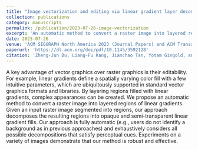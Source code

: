 ```yaml
---
title: "Image vectorization and editing via linear gradient layer decomposition"
collection: publications
category: manuscripts
permalink: /publication/2023-07-26-image-vectorization
excerpt: 'An automatic method to convert a raster image into layered regions of linear gradients.'
date: 2023-07-26
venue: 'ACM SIGGRAPH North America 2023 (Journal Papers) and ACM Transactions on Graphics (TOG)'
paperurl: 'https://dl.acm.org/doi/pdf/10.1145/3592128'
citation: 'Zheng-Jun Du, Liang-Fu Kang, Jianchao Tan, Yotam Gingold, and Kun Xu. 2023. Image vectorization and editing via linear gradient layer decomposition. ACM Trans. Graph. 42, 4, Article 97 (August 2023), 13 pages. https://doi.org/10.1145/3592128'
---
```


A key advantage of vector graphics over raster graphics is their editability. For example, linear gradients define a spatially varying color fill with a few intuitive parameters, which are ubiquitously supported in standard vector graphics formats and libraries. By layering regions filled with linear gradients, complex appearances can be created. We propose an automatic method to convert a raster image into layered regions of linear gradients. Given an input raster image segmented into regions, our approach decomposes the resulting regions into opaque and semi-transparent linear gradient fills. Our approach is fully automatic (e.g., users do not identify a background as in previous approaches) and exhaustively considers all possible decompositions that satisfy perceptual cues. Experiments on a variety of images demonstrate that our method is robust and effective.
